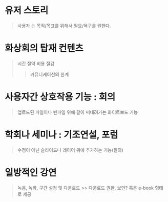 # 유저 스토리 
>	사용자 는	목적/목표를 위해서 	필요/욕구를 원한다.



# 화상회의 탑재 컨텐츠
> 시간 절약
> 비용 절감
> > 커뮤니케이션의 한계

# 사용자간 상호작용 기능 : 회의
> 업로드된 파일이나 빈파일 위에 같이 써내려가는 화이트보드 기능

# 학회나 세미나 : 기조연설, 포럼
> 수정이 아닌 슬라이드나 레이어 위에 추가하는 기능(질의)

# 일방적인 강연
> 녹음, 녹화, 구간 설정 및 다운로드 >> 다운로드 권한, 보안?
> 혹은 e-book 형태로 제공


